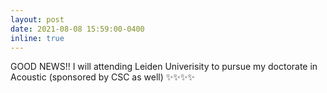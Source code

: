 ```yaml
---
layout: post
date: 2021-08-08 15:59:00-0400
inline: true
---
```


GOOD NEWS!! I will attending Leiden Univerisity to pursue my doctorate in Acoustic (sponsored by CSC as well) :sparkles::sparkles::sparkles::sparkles:
